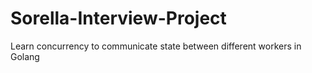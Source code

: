 # Sorella-Interview-Project
Learn concurrency to communicate state between different workers in Golang

